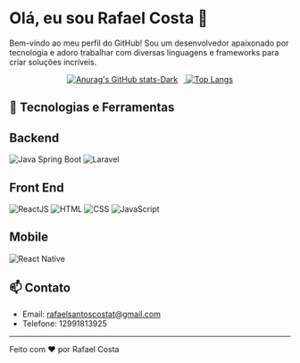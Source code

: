 # Olá, eu sou Rafael Costa 👋




Bem-vindo ao meu perfil do GitHub! Sou um desenvolvedor apaixonado por tecnologia e adoro trabalhar com diversas linguagens e frameworks para criar soluções incríveis.

<div align="center">
  <a href="https://github.com/rafaels549/github-readme-stats#gh-dark-mode-only">
    <img src="https://github-readme-stats.vercel.app/api?username=rafaels549&show_icons=true&theme=dark#gh-dark-mode-only" alt="Anurag's GitHub stats-Dark" style="max-width: 45%; margin-right: 10px;" />
  </a>
  <a href="https://github.com/anuraghazra/github-readme-stats">
    <img src="https://github-readme-stats.vercel.app/api/top-langs/?username=rafaels549&theme=dark#gh-dark-mode-only" alt="Top Langs" style="max-width: 45%;" />
  </a>
</div>


## 🔧 Tecnologias e Ferramentas



## Backend
![Java Spring Boot](https://img.shields.io/badge/Java%20Spring%20Boot-6DB33F?style=for-the-badge&logo=spring&logoColor=white)
![Laravel](https://img.shields.io/badge/Laravel-FF2D20?style=for-the-badge&logo=laravel&logoColor=white)

## Front End
![ReactJS](https://img.shields.io/badge/ReactJS-61DAFB?style=for-the-badge&logo=react&logoColor=white)
![HTML](https://img.shields.io/badge/HTML5-E34F26?style=for-the-badge&logo=html5&logoColor=white)
![CSS](https://img.shields.io/badge/CSS3-1572B6?style=for-the-badge&logo=css3&logoColor=white)
![JavaScript](https://img.shields.io/badge/JavaScript-F7DF1E?style=for-the-badge&logo=javascript&logoColor=white)

## Mobile
![React Native](https://img.shields.io/badge/React%20Native-61DAFB?style=for-the-badge&logo=react&logoColor=white)



## 📫 Contato


- Email: rafaelsantoscostat@gmail.com
- Telefone: 12991813925
---

Feito com ❤️ por Rafael Costa







